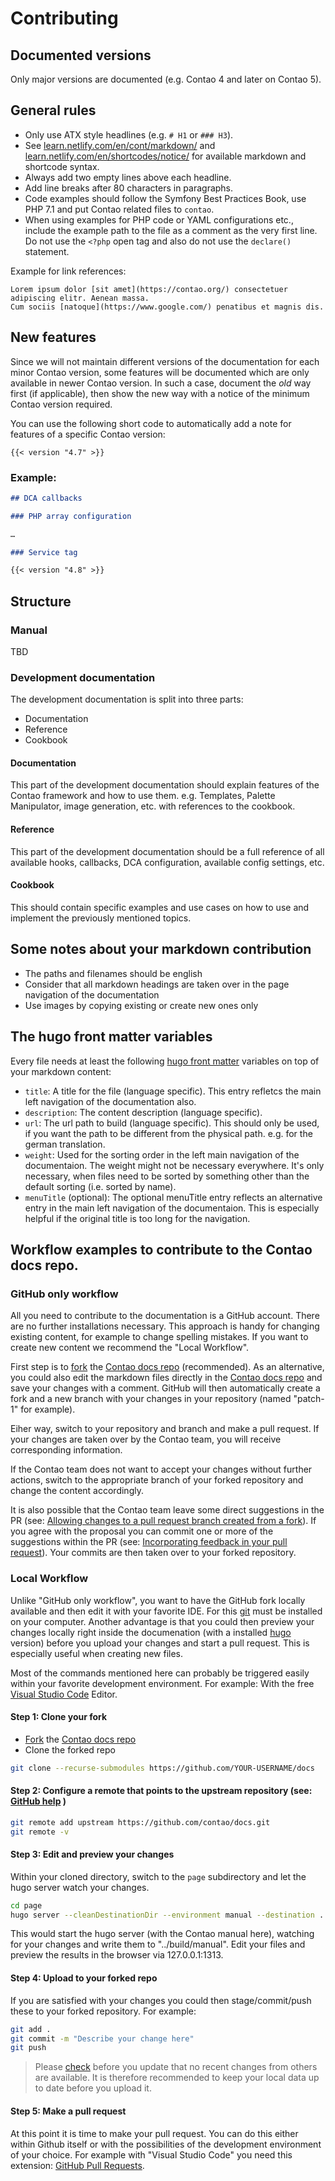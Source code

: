 # Contributing


## Documented versions

Only major versions are documented (e.g. Contao 4 and later on Contao 5).


## General rules

* Only use ATX style headlines (e.g. `# H1` or `### H3`).
* See [learn.netlify.com/en/cont/markdown/](https://learn.netlify.com/en/cont/markdown/) 
  and [learn.netlify.com/en/shortcodes/notice/](https://learn.netlify.com/en/shortcodes/) 
  for available markdown and shortcode syntax.
* Always add two empty lines above each headline.
* Add line breaks after 80 characters in paragraphs.
* Code examples should follow the Symfony Best Practices Book, use PHP 7.1 and
  put Contao related files to `contao`.
* When using examples for PHP code or YAML configurations etc., include the example
  path to the file as a comment as the very first line. Do not use the `<?php` open
  tag and also do not use the `declare()` statement.

Example for link references:
```
Lorem ipsum dolor [sit amet](https://contao.org/) consectetuer adipiscing elitr. Aenean massa. 
Cum sociis [natoque](https://www.google.com/) penatibus et magnis dis.
```


## New features

Since we will not maintain different versions of the documentation for each minor 
Contao version, some features will be documented which are only available in newer 
Contao version. In such a case, document the _old_ way first (if applicable), then 
show the new way with a notice of the minimum Contao version required.

You can use the following short code to automatically add a note for features of a 
specific Contao version:

```
{{< version "4.7" >}}
```


### Example:

```markdown
## DCA callbacks

### PHP array configuration 

…

### Service tag

{{< version "4.8" >}}
```


## Structure


### Manual

TBD


### Development documentation

The development documentation is split into three parts:

* Documentation
* Reference
* Cookbook


#### Documentation

This part of the development documentation should explain features of the Contao framework and how to use them. e.g. Templates, Palette Manipulator, image generation, etc. with references to the cookbook.


#### Reference

This part of the development documentation should be a full reference of all available hooks, callbacks, DCA configuration, available config settings, etc.


#### Cookbook

This should contain specific examples and use cases on how to use and implement the previously mentioned topics.


## Some notes about your markdown contribution

* The paths and filenames should be english
* Consider that all markdown headings are taken over in the page navigation of the documentation
* Use images by copying existing or create new ones only


## The hugo front matter variables

Every file needs at least the following [hugo front matter](https://gohugo.io/content-management/front-matter/) variables on top of your markdown content:

* `title`: A title for the file (language specific). This entry refletcs the main left navigation of the documentation also.
* `description`: The content description (language specific).
* `url`: The url path to build (language specific). This should only be used, if you want the path to be different from the physical path. e.g. for the german translation.
* `weight`: Used for the sorting order in the left main navigation of the documentaion. The weight might not be necessary everywhere. It's only necessary, when files need to be sorted by something other than the default sorting (i.e. sorted by name).
* `menuTitle` (optional): The optional menuTitle entry reflects an alternative entry in the main left navigation of the documentaion. This is especially helpful if the original title is too long for the navigation.


## Workflow examples to contribute to the Contao docs repo.


### GitHub only workflow 

All you need to contribute to the documentation is a GitHub account. There are no further installations necessary. This approach is handy for changing existing content, for example to change spelling mistakes. If you want to create new content we recommend the "Local Workflow".

First step is to [fork](https://help.github.com/en/github/getting-started-with-github/fork-a-repo) the [Contao docs repo](https://github.com/contao/docs) (recommended). As an alternative, you could also edit the markdown files directly in the [Contao docs repo](https://github.com/contao/docs) and save your changes with a comment. GitHub will then automatically create a fork and a new branch with your changes in your repository (named "patch-1" for example).

Eiher way, switch to your repository and branch and make a pull request. If your changes are taken over by the Contao team, you will receive corresponding information.

If the Contao team does not want to accept your changes without further actions, switch to the appropriate branch of your forked repository and change the content accordingly. 

It is also possible that the Contao team leave some direct suggestions in the PR (see: [Allowing changes to a pull request branch created from a fork](https://help.github.com/en/github/collaborating-with-issues-and-pull-requests/allowing-changes-to-a-pull-request-branch-created-from-a-fork)). If you agree with the proposal you can commit one or more of the suggestions within the PR (see: [Incorporating feedback in your pull request](https://help.github.com/en/github/collaborating-with-issues-and-pull-requests/incorporating-feedback-in-your-pull-request)). Your commits are then taken over to your forked repository.


### Local Workflow  

Unlike "GitHub only workflow", you want to have the GitHub fork locally available and then edit it with your favorite IDE. For this [git](https://git-scm.com/) must be installed on your computer. Another advantage is that you could then preview your changes locally right inside the documenation (with a installed [hugo](https://gohugo.io/) version) before you upload your changes and start a pull request. This is especially useful when creating new files.

Most of the commands mentioned here can probably be triggered easily within your favorite development environment. For example: With the free [Visual Studio Code](https://code.visualstudio.com/docs/editor/versioncontrol) Editor.


#### Step 1: Clone your fork

* [Fork](https://help.github.com/en/github/getting-started-with-github/fork-a-repo) the [Contao docs repo](https://github.com/contao/docs)
* Clone the forked repo

```bash
git clone --recurse-submodules https://github.com/YOUR-USERNAME/docs
```


#### Step 2: Configure a remote that points to the upstream repository (see: [GitHub help](https://help.github.com/en/articles/configuring-a-remote-for-a-fork) ) 

```bash
git remote add upstream https://github.com/contao/docs.git
git remote -v
```

#### Step 3: Edit and preview your changes 

Within your cloned directory, switch to the `page` subdirectory and let the hugo server watch your changes. 

```bash
cd page
hugo server --cleanDestinationDir --environment manual --destination ../build/manual 
```

This would start the hugo server (with the Contao manual here), watching for your changes and write them to "../build/manual". Edit your files and preview the results in the browser via 127.0.0.1:1313.

#### Step 4: Upload to your forked repo

If you are satisfied with your changes you could then stage/commit/push these to your forked repository. For example:

```bash
git add .
git commit -m "Describe your change here"
git push
```

> Please [check](https://git-scm.com/docs/git-pull) before you update that no recent changes from others are available. It is therefore recommended to keep your local data up to date before you upload it.

#### Step 5: Make a pull request

At this point it is time to make your pull request. You can do this either within Github itself or with the possibilities of the development environment of your choice. For example with "Visual Studio Code" you need this extension: [GitHub Pull Requests](https://marketplace.visualstudio.com/items?itemName=GitHub.vscode-pull-request-github).

